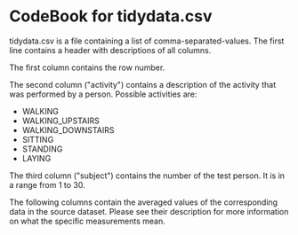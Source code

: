 # CodeBook for tidydata.csv

tidydata.csv is a file containing a list of comma-separated-values.
The first line contains a header with descriptions of all columns.

The first column contains the row number.

The second column ("activity") contains a description of the activity that was 
performed by a person. Possible activities are:

* WALKING
* WALKING_UPSTAIRS
* WALKING_DOWNSTAIRS
* SITTING
* STANDING
* LAYING

The third column ("subject") contains the number of the test person. It is
in a range from 1 to 30.

The following columns contain the averaged values of the corresponding data
in the source dataset. Please see their description for more information on
what the specific measurements mean.
